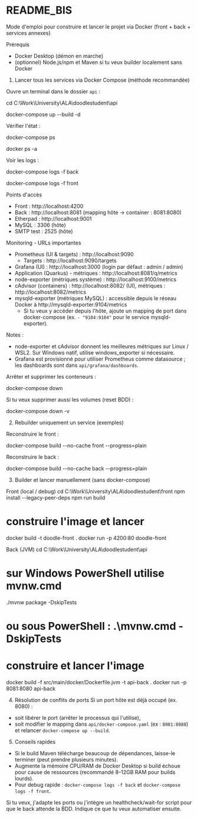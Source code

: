 # README_BIS

Mode d'emploi pour construire et lancer le projet via Docker (front + back + services annexes)

Prérequis
- Docker Desktop (démon en marche)
- (optionnel) Node.js/npm et Maven si tu veux builder localement sans Docker

1) Lancer tous les services via Docker Compose (méthode recommandée)

Ouvre un terminal dans le dossier `api` :

cd C:\Work\University\ALA\doodlestudent\api

docker-compose up --build -d

Vérifier l'état :

docker-compose ps

docker ps -a

Voir les logs :

docker-compose logs -f back

docker-compose logs -f front

Points d'accès
- Front : http://localhost:4200
- Back : http://localhost:8081  (mapping hôte -> container : 8081:8080)
- Etherpad : http://localhost:9001
- MySQL : 3306 (hôte)
- SMTP test : 2525 (hôte)

Monitoring - URLs importantes
- Prometheus (UI & targets) : http://localhost:9090
  - Targets : http://localhost:9090/targets
- Grafana (UI) : http://localhost:3000  (login par défaut : admin / admin)
- Application (Quarkus) - métriques : http://localhost:8081/q/metrics
- node-exporter (métriques système) : http://localhost:9100/metrics
- cAdvisor (containers) : http://localhost:8082/  (UI), métriques : http://localhost:8082/metrics
- mysqld-exporter (métriques MySQL) : accessible depuis le réseau Docker à http://mysqld-exporter:9104/metrics
  - Si tu veux y accéder depuis l'hôte, ajoute un mapping de port dans docker-compose (ex. `- "9104:9104"` pour le service mysqld-exporter).

Notes :
- node-exporter et cAdvisor donnent les meilleures métriques sur Linux / WSL2. Sur Windows natif, utilise windows_exporter si nécessaire.
- Grafana est provisionné pour utiliser Prometheus comme datasource ; les dashboards sont dans `api/grafana/dashboards`.

Arrêter et supprimer les conteneurs :

docker-compose down

Si tu veux supprimer aussi les volumes (reset BDD) :

docker-compose down -v

2) Rebuilder uniquement un service (exemples)

Reconstruire le front :

docker-compose build --no-cache front --progress=plain

Reconstruire le back :

docker-compose build --no-cache back --progress=plain

3) Builder et lancer manuellement (sans docker-compose)

Front (local / debug)
cd C:\Work\University\ALA\doodlestudent\front
npm install --legacy-peer-deps
npm run build
# construire l'image et lancer
docker build -t doodle-front .
docker run -p 4200:80 doodle-front

Back (JVM)
cd C:\Work\University\ALA\doodlestudent\api
# sur Windows PowerShell utilise mvnw.cmd
./mvnw package -DskipTests
# ou sous PowerShell : .\mvnw.cmd -DskipTests
# construire et lancer l'image
docker build -f src/main/docker/Dockerfile.jvm -t api-back .
docker run -p 8081:8080 api-back

4) Résolution de conflits de ports
Si un port hôte est déjà occupé (ex. 8080) :
- soit libérer le port (arrêter le processus qui l'utilise),
- soit modifier le mapping dans `api/docker-compose.yaml` (ex : `8081:8080`) et relancer `docker-compose up --build`.

5) Conseils rapides
- Si le build Maven télécharge beaucoup de dépendances, laisse-le terminer (peut prendre plusieurs minutes).
- Augmente la mémoire CPU/RAM de Docker Desktop si build échoue pour cause de ressources (recommandé 8–12GB RAM pour builds lourds).
- Pour debug rapide : `docker-compose logs -f back` et `docker-compose logs -f front`.

Si tu veux, j'adapte les ports ou j'intègre un healthcheck/wait-for script pour que le back attende la BDD. Indique ce que tu veux automatiser ensuite.
